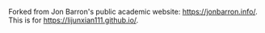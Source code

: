 Forked from Jon Barron's public academic website: https://jonbarron.info/. This is for https://lijunxian111.github.io/.
